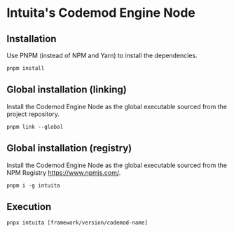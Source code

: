 # Intuita's Codemod Engine Node

## Installation

Use PNPM (instead of NPM and Yarn) to install the dependencies.

    pnpm install

## Global installation (linking)

Install the Codemod Engine Node as the global executable sourced from the project repository.

    pnpm link --global

## Global installation (registry)

Install the Codemod Engine Node as the global executable sourced from the NPM Registry https://www.npmjs.com/.

    pnpm i -g intuita

## Execution

    pnpx intuita [framework/version/codemod-name]